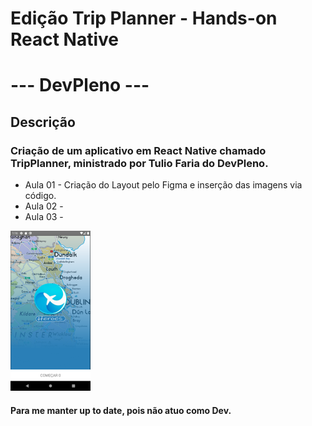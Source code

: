 # Edição Trip Planner - Hands-on React Native
# --- DevPleno ---

## Descrição

### Criação de um aplicativo em React Native chamado TripPlanner, ministrado por Tulio Faria do DevPleno.

* Aula 01 - Criação do Layout pelo Figma e inserção das imagens via código.
* Aula 02 - 
* Aula 03 -


<img src="./assets/HomeScreen.png" alt="HomeScreen" width="128"/>

#### Para me manter up to date, pois não atuo como Dev.
